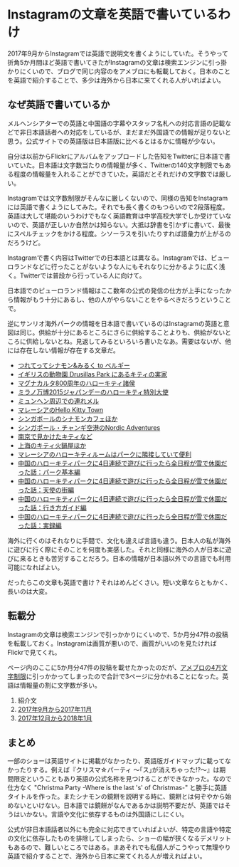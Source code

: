 # Instagramの文章を英語で書いているわけ

2017年9月からInstagramでは英語で説明文を書くようにしていた。そうやって折角5か月間ほど英語で書いてきたがInstagramの文章は検索エンジンに引っ掛かりにくいので、ブログで同じ内容のをアメブロにも転載しておく。日本のことを英語で紹介することで、多少は海外から日本に来てくれる人がいればよい。

## なぜ英語で書いているか

メルヘンシアターでの英語と中国語の字幕やスタッフ名札への対応言語の記載などで非日本語話者への対応をしているが、まだまだ外国語での情報が足りないと思う。公式サイトでの英語版は日本語版に比べるとはるかに情報が少ない。

自分は以前からFlickrにアルバムをアップロードした告知をTwitterに日本語で書いていた。日本語は文字数当たりの情報量が多く、Twitterの140文字制限でもある程度の情報量を入れることができていた。英語だとそれだけの文字数では厳しい。

Instagramでは文字数制限がそんなに厳しくないので、同様の告知をInstagramには英語で書くようにしてみた。それでも長く書くのもつらいので2段落程度。英語は大して堪能のいうわけでもなく英語教育は中学高校大学でしか受けていないので、英語が正しいか自然かは知らない。大抵は辞書を引かずに書いて、最後にスペルチェックをかける程度。シソーラスを引いたりすれば語彙力が上がるのだろうけど。

Instagramで書く内容はTwitterでの日本語とは異なる。Instagramでは、ピューロランドなどに行ったことがないような人にもそれなりに分かるように広く浅く。Twitterでは普段から行っている人に向けて。

日本語でのピューロランド情報はここ数年の公式の発信の仕方が上手になったから情報がもう十分にあるし、他の人がやらないことをやるべきだろうということで。

逆にサンリオ海外パークの情報を日本語で書いているのはInstagramの英語と意図は同じ。供給が十分にあるところにさらに供給することよりも、供給がないところに供給しないとね。見返してみるといろいろ書いたなあ。需要はないが、他には存在しない情報が存在する文章だ。

* [つれてってシナモン&みるく to ベルギー](https://ameblo.jp/ohtaket/entry-11465854369.html)
* [イギリスの動物園 Drusillas Park にあるキティの実家](https://ameblo.jp/ohtaket/entry-12033135171.html)
* [マグナカルタ800周年のハローキティ諸侯](https://ameblo.jp/ohtaket/entry-12046519615.html)
* [ミラノ万博2015ジャパンデーのハローキティ特別大使](https://ameblo.jp/ohtaket/entry-12055854802.html)
* [ミュンヘン周辺での連れメル](https://ameblo.jp/ohtaket/entry-12126265720.html)
* [マレーシアのHello Kitty Town](https://ameblo.jp/ohtaket/entry-12282620024.html)
* [シンガポールのシナモンカフェほか](https://ameblo.jp/ohtaket/entry-12282838044.html)
* [シンガポール・チャンギ空港のNordic Adventures](https://ameblo.jp/ohtaket/entry-12284467722.html)
* [南京で見かけたキティなど](https://ameblo.jp/ohtaket/entry-12336819480.html)
* [上海のキティ火鍋屋ほか](https://ameblo.jp/ohtaket/entry-12337199436.html)
* [マレーシアのハローキティルームはパークに隣接していて便利](https://ameblo.jp/ohtaket/entry-12349004579.html)
* [中国のハローキティパークに4日連続で遊びに行ったら全日程が雪で休園だった話：パーク基本編](https://ameblo.jp/ohtaket/entry-12353686564.html)
* [中国のハローキティパークに4日連続で遊びに行ったら全日程が雪で休園だった話：天使の街編](https://ameblo.jp/ohtaket/entry-12353767591.html)
* [中国のハローキティパークに4日連続で遊びに行ったら全日程が雪で休園だった話：行き方ガイド編](https://ameblo.jp/ohtaket/entry-12354188181.html)
* [中国のハローキティパークに4日連続で遊びに行ったら全日程が雪で休園だった話：実録編](https://ameblo.jp/ohtaket/entry-12354440166.html)

海外に行くのはそれなりに手間で、文化も違えば言語も違う。日本人の私が海外に遊びに行く際にそのことを何度も実感した。それと同様に海外の人が日本に遊びに来るときも苦労することだろう。日本の情報が日本語以外での言語でも利用可能になればよい。

だったらこの文章も英語で書け？それはめんどくさい。短い文章ならともかく、長いのは大変。

## 転載分

Instagramの文章は検索エンジンで引っかかりにくいので、5か月分47件の投稿を転載しておく。Instagramは画質が悪いので、画質がいいのを見たければFlickrで見てくれ。

ページ内のここに5か月分47件の投稿を載せたかったのだが、[アメブロの4万文字制限](http://helps.ameba.jp/faq/blog/article/post_148.html)に引っかかってしまったので合計で3ページに分かれることになった。英語は情報量の割に文字数が多い。

1. 紹介文
1. [2017年9月から2017年11月](https://ameblo.jp/ohtaket/entry-12354705332.html)
1. [2017年12月から2018年1月](https://ameblo.jp/ohtaket/entry-12354705586.html)

## まとめ

一部のショーは英語サイトに掲載がなかったり、英語版ガイドマップに載ってなかったりする。例えば『クリスマ☆パーティ ～｢ス｣が消えちゃった!?～』は期間限定ということもあり英語の公式名称を見つけることができなかった。なので仕方なく "Christma Party -Where is the last 's' of Christmas-" と勝手に英語タイトルを作った。またシナモンの鏡餅を説明する時に、鏡餅とは何ぞやから始めないといけない。日本語では鏡餅がなんであるかは説明不要だが、英語ではそうはいかない。言語や文化に依存するものは外国語にしにくい。

公式が非日本語話者以外にも完全に対応できていればよいが、特定の言語や特定の文化に依存したものを排除してしまったら、ショーの幅が狭くなるデメリットもあるので、難しいところではある。まあそれでも私個人がこうやって無理やり英語で紹介することで、海外から日本に来てくれる人が増えればよい。
